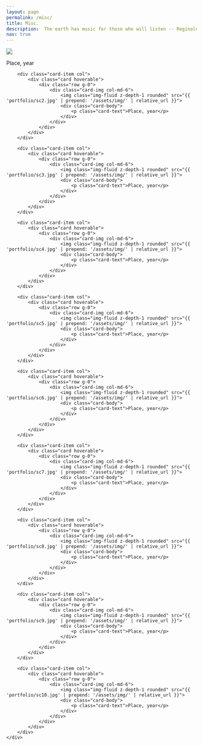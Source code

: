 ```yaml
---
layout: page
permalink: /misc/
title: Misc.
description:  The earth has music for those who will listen -- Reginald Holmes
nav: true
---
```

<div class="container">
	<div class="row row-cols-2">	  
		<div class="card-item col">
			<div class="card hoverable">
				<div class="row g-0">
					<div class="card-img col-md-6">
						<img class="img-fluid z-depth-1 rounded" src="{{ 'portfolio/sc1.jpg' | prepend: '/assets/img/' | relative_url }}">
						<div class="card-body">
							<p class="card-text">Place, year</p>
						</div>
					</div>
				</div>
			</div>
		</div>
		
		<div class="card-item col">
			<div class="card hoverable">
				<div class="row g-0">
					<div class="card-img col-md-6">
						<img class="img-fluid z-depth-1 rounded" src="{{ 'portfolio/sc2.jpg' | prepend: '/assets/img/' | relative_url }}">
						<div class="card-body">
							<p class="card-text">Place, year</p>
						</div>
					</div>
				</div>
			</div>
		</div>
		
		<div class="card-item col">
			<div class="card hoverable">
				<div class="row g-0">
					<div class="card-img col-md-6">
						<img class="img-fluid z-depth-1 rounded" src="{{ 'portfolio/sc3.jpg' | prepend: '/assets/img/' | relative_url }}">
						<div class="card-body">
							<p class="card-text">Place, year</p>
						</div>
					</div>
				</div>
			</div>
		</div>
		
		<div class="card-item col">
			<div class="card hoverable">
				<div class="row g-0">
					<div class="card-img col-md-6">
						<img class="img-fluid z-depth-1 rounded" src="{{ 'portfolio/sc4.jpg' | prepend: '/assets/img/' | relative_url }}">
						<div class="card-body">
							<p class="card-text">Place, year</p>
						</div>
					</div>
				</div>
			</div>
		</div>
		
		<div class="card-item col">
			<div class="card hoverable">
				<div class="row g-0">
					<div class="card-img col-md-6">
						<img class="img-fluid z-depth-1 rounded" src="{{ 'portfolio/sc5.jpg' | prepend: '/assets/img/' | relative_url }}">
						<div class="card-body">
							<p class="card-text">Place, year</p>
						</div>
					</div>
				</div>
			</div>
		</div>
		
		<div class="card-item col">
			<div class="card hoverable">
				<div class="row g-0">
					<div class="card-img col-md-6">
						<img class="img-fluid z-depth-1 rounded" src="{{ 'portfolio/sc6.jpg' | prepend: '/assets/img/' | relative_url }}">
						<div class="card-body">
							<p class="card-text">Place, year</p>
						</div>
					</div>
				</div>
			</div>
		</div>
		
		<div class="card-item col">
			<div class="card hoverable">
				<div class="row g-0">
					<div class="card-img col-md-6">
						<img class="img-fluid z-depth-1 rounded" src="{{ 'portfolio/sc7.jpg' | prepend: '/assets/img/' | relative_url }}">
						<div class="card-body">
							<p class="card-text">Place, year</p>
						</div>
					</div>
				</div>
			</div>
		</div>
		
		<div class="card-item col">
			<div class="card hoverable">
				<div class="row g-0">
					<div class="card-img col-md-6">
						<img class="img-fluid z-depth-1 rounded" src="{{ 'portfolio/sc8.jpg' | prepend: '/assets/img/' | relative_url }}">
						<div class="card-body">
							<p class="card-text">Place, year</p>
						</div>
					</div>
				</div>
			</div>
		</div>
		
		<div class="card-item col">
			<div class="card hoverable">
				<div class="row g-0">
					<div class="card-img col-md-6">
						<img class="img-fluid z-depth-1 rounded" src="{{ 'portfolio/sc9.jpg' | prepend: '/assets/img/' | relative_url }}">
						<div class="card-body">
							<p class="card-text">Place, year</p>
						</div>
					</div>
				</div>
			</div>
		</div>
		
		<div class="card-item col">
			<div class="card hoverable">
				<div class="row g-0">
					<div class="card-img col-md-6">
						<img class="img-fluid z-depth-1 rounded" src="{{ 'portfolio/sc10.jpg' | prepend: '/assets/img/' | relative_url }}">
						<div class="card-body">
							<p class="card-text">Place, year</p>
						</div>
					</div>
				</div>
			</div>
		</div>
	</div>
</div>



	
	
      
